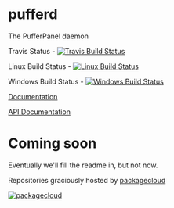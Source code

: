 # pufferd
The PufferPanel daemon

Travis Status - [![Travis Build Status](https://travis-ci.org/PufferPanel/pufferd.svg?branch=master)](https://travis-ci.org/PufferPanel/pufferd)

Linux Build Status - [![Linux Build Status](https://ci.pufferpanel.com/app/rest/builds/buildType:core/statusIcon.svg)](https://ci.pufferpanel.com/viewType.html?buildTypeId=core)

Windows Build Status - [![Windows Build Status](https://ci.pufferpanel.com/app/rest/builds/buildType:core-windows/statusIcon.svg)](https://ci.pufferpanel.com/viewType.html?buildTypeId=pufferd_core_windows)

[Documentation](https://pufferd.pufferpanel.com)

[API Documentation](https://speca.io/PufferPanel/pufferd)

# Coming soon
Eventually we'll fill the readme in, but not now.

Repositories graciously hosted by [packagecloud](https://packagecloud.io)

[![packagecloud](https://packagecloud.io/images/packagecloud-badge.png)](https://packagecloud.io)
